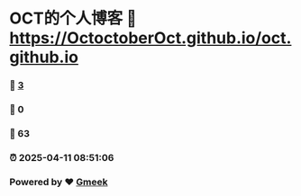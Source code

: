 # OCT的个人博客 :link: https://OctoctoberOct.github.io/oct.github.io 
### :page_facing_up: [3](https://OctoctoberOct.github.io/oct.github.io/tag.html) 
### :speech_balloon: 0 
### :hibiscus: 63 
### :alarm_clock: 2025-04-11 08:51:06 
### Powered by :heart: [Gmeek](https://github.com/Meekdai/Gmeek)
